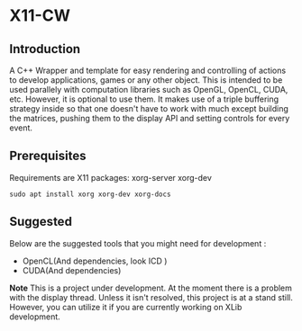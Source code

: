 # X11-CW

## Introduction

A C++ Wrapper and template for easy rendering and controlling of actions to develop applications, games or any other object.
This is intended to be used parallely with computation libraries such as OpenGL, OpenCL, CUDA, etc. However, it is optional
to use them. It makes use of a triple buffering strategy inside so that one doesn't have to work with much except 
building the matrices, pushing them to the display API and setting controls for every event.


## Prerequisites

Requirements are X11 packages: xorg-server xorg-dev

```
sudo apt install xorg xorg-dev xorg-docs
```

## Suggested
Below are the suggested tools that you might need for development :

* OpenCL(And dependencies, look ICD )
* CUDA(And dependencies)

**Note**
This is a project under development. At the moment there is a problem with the display thread. Unless it isn't resolved, 
this project is at a stand still. However, you can utilize it if you are currently working on XLib development. 

